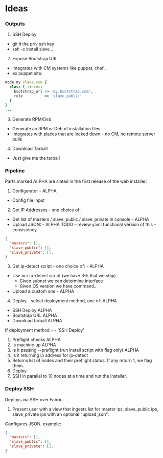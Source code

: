 # Ideas

### Outputs

1. SSH Deploy
  - git it the priv ssh key 
  - ssh -c install slave ...
2. Expose Bootstrap URL
  - Integrates with CM systems like puppet, chef..
  - ex puppet site:

```ruby
node my.slave.com {
  class { ::dcos:
    bootstrap_url => 'my.bootstrap.com',
    role          => 'slave_public'
  }
}
...
```
3. Generate RPM/Deb
  - Generate an RPM or Deb of installation files
  - Integrates with places that are locked down - no CM, no remote server pulls
4. Download Tarball
  - Just give me the tarball

### Pipeline
Parts marked ALPHA are slated in the first release of the web installer:

1. Configurator - ALPHA
  - Config file input
2. Get IP Addresses - one choice of:
  - Get list of masters / slave_public / slave_private in console - ALPHA
  - Upload JSON: - ALPHA
TODO - review yaml functional version of this - consistency.

```json
{
  "masters": [],
  "slave_public": [],
  "slave_private": [],
}
```
3. Get ip-detect script - one choice of: - ALPHA
  - Use our ip-detect script (we have 3-5 that we ship)
    - Given subnet we can determine interface
    - Given OS version we have command..
  - Upload a custom one - ALPHA
4. Deploy - select deployment method, one of: ALPHA
  - SSH Deploy ALPHA
  - Bootstrap URL ALPHA
  - Download tarball ALPHA

If deployment method == 'SSH Deploy'

1. Preflight checks ALPHA
  1. Is machine up ALPHA
  1. Is it passing --preflight (run install script with flag only) ALPHA
  1. Is it returning ip address for ip-detect
  1. Returns list of nodes and their preflight status. If any return 1, we flag them.
1. Deploy
  1. SSH in parallel to 10 nodes at a time and run the installer. 


### Deploy SSH
Deploys via SSH over Fabric.

1. Present user with a view that ingests list for master ips, slave_public ips, slave_private ips with an optional "upload json".

Configures JSON, example:

```json
{
  "masters": [],
  "slave_public": [],
  "slave_private": [],
}
```


